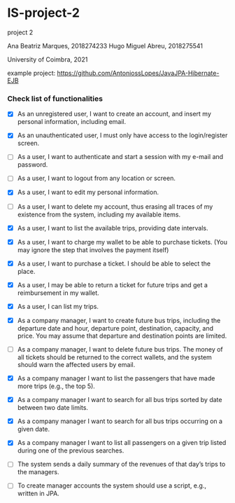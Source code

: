 # IS-project-2

project 2

Ana Beatriz Marques, 2018274233 Hugo Miguel Abreu, 2018275541

University of Coimbra, 2021

example project: https://github.com/AntoniossLopes/JavaJPA-Hibernate-EJB

### Check list of functionalities

- [x] As an unregistered user, I want to create an account, and insert my personal
information, including email.
- [x] As an unauthenticated user, I must only have access to the login/register screen.
- [ ] As a user, I want to authenticate and start a session with my e-mail and password.
- [ ] As a user, I want to logout from any location or screen.
- [x] As a user, I want to edit my personal information.
- [ ] As a user, I want to delete my account, thus erasing all traces of my existence from
the system, including my available items.
- [x] As a user, I want to list the available trips, providing date intervals.
- [x] As a user, I want to charge my wallet to be able to purchase tickets. (You may
ignore the step that involves the payment itself)
- [x]  As a user, I want to purchase a ticket. I should be able to select the place.
- [x]  As a user, I may be able to return a ticket for future trips and get a reimbursement
in my wallet.
- [x] As a user, I can list my trips.
- [x] As a company manager, I want to create future bus trips, including the departure
date and hour, departure point, destination, capacity, and price. You may assume
that departure and destination points are limited.
- [ ] As a company manager, I want to delete future bus trips. The money of all tickets
should be returned to the correct wallets, and the system should warn the
affected users by email.
- [x] As a company manager I want to list the passengers that have made more trips
(e.g., the top 5).
- [x] As a company manager I want to search for all bus trips sorted by date between
two date limits.
- [x] As a company manager I want to search for all bus trips occurring on a given date.
- [x] As a company manager I want to list all passengers on a given trip listed during
one of the previous searches.
- [ ] The system sends a daily summary of the revenues of that day’s trips to the
managers.
- [ ] To create manager accounts the system should use a script, e.g., written in JPA.
 